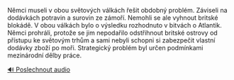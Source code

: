 
Němci museli v obou světových válkách řešit obdobný problém. Záviseli na dodávkách potravin a surovin ze zámoří. Nemohli se ale vyhnout britské blokádě. V obou válkách bylo o výsledku rozhodnuto v bitvách o Atlantik. Němci prohráli, protože se jim nepodařilo odstřihnout britské ostrovy od přístupu ke světovým trhům a sami nebyli schopni si zabezpečit vlastní dodávky zboží po moři. Strategický problém byl určen podmínkami mezinárodní dělby práce.

[🔊 Poslechnout audio](/data/7-paragraphs/audio/chapter_164/para_003-Nmci-museli-v-obou-svtovch-vlkch-eit-obdobn.mp3)
